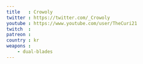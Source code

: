 ```yaml
---
title   : Crowoly
twitter : https://twitter.com/_Crowoly
youtube : https://www.youtube.com/user/TheCuri21
twitch  :
patreon :
country : kr
weapons :
    - dual-blades
---
```

